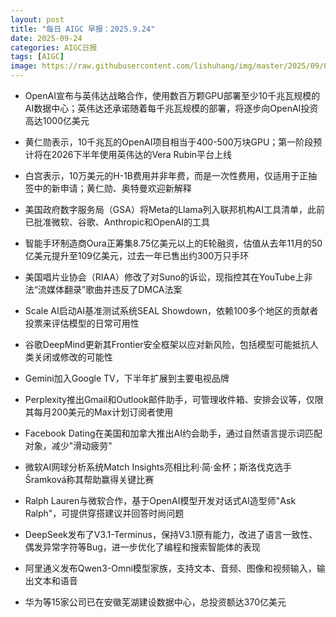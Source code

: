 ```yaml
---
layout: post
title: "每日 AIGC 早报：2025.9.24"
date: 2025-09-24
categories: AIGC日报
tags: [AIGC]
image: https://raw.githubusercontent.com/lishuhang/img/master/2025/09/0924-d.webp
---
```


- OpenAI宣布与英伟达战略合作，使用数百万颗GPU部署至少10千兆瓦规模的AI数据中心；英伟达还承诺随着每千兆瓦规模的部署，将逐步向OpenAI投资高达1000亿美元

- 黄仁勋表示，10千兆瓦的OpenAI项目相当于400-500万块GPU；第一阶段预计将在2026下半年使用英伟达的Vera Rubin平台上线

- 白宫表示，10万美元的H-1B费用并非年费，而是一次性费用，仅适用于正抽签中的新申请；黄仁勋、奥特曼欢迎新解释

- 美国政府数字服务局（GSA）将Meta的Llama列入联邦机构AI工具清单，此前已批准微软、谷歌、Anthropic和OpenAI的工具

- 智能手环制造商Oura正筹集8.75亿美元以上的E轮融资，估值从去年11月的50亿美元提升至109亿美元，过去一年已售出约300万只手环

- 美国唱片业协会（RIAA）修改了对Suno的诉讼，现指控其在YouTube上非法“流媒体翻录”歌曲并违反了DMCA法案

- Scale AI启动AI基准测试系统SEAL Showdown，依赖100多个地区的贡献者投票来评估模型的日常可用性

- 谷歌DeepMind更新其Frontier安全框架以应对新风险，包括模型可能抵抗人类关闭或修改的可能性

- Gemini加入Google TV，下半年扩展到主要电视品牌

- Perplexity推出Gmail和Outlook邮件助手，可管理收件箱、安排会议等，仅限其每月200美元的Max计划订阅者使用

- Facebook Dating在美国和加拿大推出AI约会助手，通过自然语言提示词匹配对象，减少"滑动疲劳"

- 微软AI网球分析系统Match Insights亮相比利·简·金杯；斯洛伐克选手Šramková称其帮助赢得关键比赛

- Ralph Lauren与微软合作，基于OpenAI模型开发对话式AI造型师"Ask Ralph"，可提供穿搭建议并回答时尚问题

- DeepSeek发布了V3.1-Terminus，保持V3.1原有能力，改进了语言一致性、偶发异常字符等Bug，进一步优化了编程和搜索智能体的表现

- 阿里通义发布Qwen3-Omni模型家族，支持文本、音频、图像和视频输入，输出文本和语音

- 华为等15家公司已在安徽芜湖建设数据中心，总投资额达370亿美元